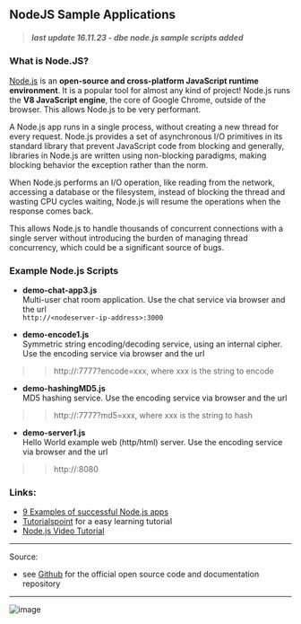 ## NodeJS Sample Applications

> ##### last update 16.11.23 - dbe  node.js sample scripts added

### What is Node.JS?  
[Node.js](https://nodejs.org/en) is an **open-source and cross-platform JavaScript runtime environment**. It is a popular tool for almost any kind of project! Node.js runs the **V8 JavaScript engine**, the core of Google Chrome, outside of the browser. This allows Node.js to be very performant.

A Node.js app runs in a single process, without creating a new thread for every request. Node.js provides a set of asynchronous I/O primitives in its standard library that prevent JavaScript code from blocking and generally, libraries in Node.js are written using non-blocking paradigms, making blocking behavior the exception rather than the norm.

When Node.js performs an I/O operation, like reading from the network, accessing a database or the filesystem, instead of blocking the thread and wasting CPU cycles waiting, Node.js will resume the operations when the response comes back.

This allows Node.js to handle thousands of concurrent connections with a single server without introducing the burden of managing thread concurrency, which could be a significant source of bugs.   


### Example Node.js Scripts   
+ **demo-chat-app3.js**  
Multi-user chat room application. Use the chat service via browser and the url   
``` http://<nodeserver-ip-address>:3000 ```

+ **demo-encode1.js**  
Symmetric string encoding/decoding service, using an internal cipher. Use the encoding service via browser and the url  
>> http://<server-ip-address>:7777?encode=xxx, where xxx is the string to encode  

+ **demo-hashingMD5.js**  
MD5 hashing service. Use the encoding service via browser and the url  
>> http://<server-ip-address>:7777?md5=xxx,  where xxx is the string to hash 

+ **demo-server1.js**  
Hello World example web (http/html) server. Use the encoding service via browser and the url  
>> http://<server-ip-address>:8080


### Links:
+ [9 Examples of successful Node.js apps](https://www.masterborn.com/blog/Why_use_nodejs_9_examples_of_node_apps)
+ [Tutorialspoint](https://www.tutorialspoint.com/nodejs/index.htm) for a easy learning tutorial
+ [Node.js Video Tutorial](https://youtu.be/LAUi8pPlcUM?si=ccitXniIqRSz8DGP&t=52)

---  
Source:   
+ see [Github](https://github.com/nodejs) for the official open source code and documentation repository   
---  

![image](https://github.com/sawubona-repo/KETE-HS23-WORK/assets/52699611/4acbbb73-6e56-4f08-b3d9-00a926a1724b)


